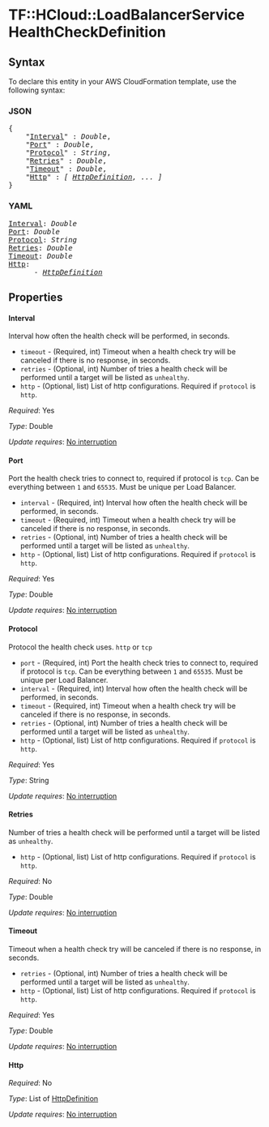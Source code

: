 # TF::HCloud::LoadBalancerService HealthCheckDefinition

## Syntax

To declare this entity in your AWS CloudFormation template, use the following syntax:

### JSON

<pre>
{
    "<a href="#interval" title="Interval">Interval</a>" : <i>Double</i>,
    "<a href="#port" title="Port">Port</a>" : <i>Double</i>,
    "<a href="#protocol" title="Protocol">Protocol</a>" : <i>String</i>,
    "<a href="#retries" title="Retries">Retries</a>" : <i>Double</i>,
    "<a href="#timeout" title="Timeout">Timeout</a>" : <i>Double</i>,
    "<a href="#http" title="Http">Http</a>" : <i>[ <a href="httpdefinition.md">HttpDefinition</a>, ... ]</i>
}
</pre>

### YAML

<pre>
<a href="#interval" title="Interval">Interval</a>: <i>Double</i>
<a href="#port" title="Port">Port</a>: <i>Double</i>
<a href="#protocol" title="Protocol">Protocol</a>: <i>String</i>
<a href="#retries" title="Retries">Retries</a>: <i>Double</i>
<a href="#timeout" title="Timeout">Timeout</a>: <i>Double</i>
<a href="#http" title="Http">Http</a>: <i>
      - <a href="httpdefinition.md">HttpDefinition</a></i>
</pre>

## Properties

#### Interval

Interval how often the health check will be performed, in seconds.
- `timeout` - (Required, int) Timeout when a health check try will be canceled if there is no response, in seconds.
- `retries` - (Optional, int) Number of tries a health check will be performed until a target will be listed as `unhealthy`.
- `http` - (Optional, list) List of http configurations. Required if `protocol` is `http`.

_Required_: Yes

_Type_: Double

_Update requires_: [No interruption](https://docs.aws.amazon.com/AWSCloudFormation/latest/UserGuide/using-cfn-updating-stacks-update-behaviors.html#update-no-interrupt)

#### Port

Port the health check tries to connect to, required if protocol is `tcp`. Can be everything between `1` and `65535`. Must be unique per Load Balancer.
- `interval` - (Required, int) Interval how often the health check will be performed, in seconds.
- `timeout` - (Required, int) Timeout when a health check try will be canceled if there is no response, in seconds.
- `retries` - (Optional, int) Number of tries a health check will be performed until a target will be listed as `unhealthy`.
- `http` - (Optional, list) List of http configurations. Required if `protocol` is `http`.

_Required_: Yes

_Type_: Double

_Update requires_: [No interruption](https://docs.aws.amazon.com/AWSCloudFormation/latest/UserGuide/using-cfn-updating-stacks-update-behaviors.html#update-no-interrupt)

#### Protocol

Protocol the health check uses. `http` or `tcp`
- `port` - (Required, int) Port the health check tries to connect to, required if protocol is `tcp`. Can be everything between `1` and `65535`. Must be unique per Load Balancer.
- `interval` - (Required, int) Interval how often the health check will be performed, in seconds.
- `timeout` - (Required, int) Timeout when a health check try will be canceled if there is no response, in seconds.
- `retries` - (Optional, int) Number of tries a health check will be performed until a target will be listed as `unhealthy`.
- `http` - (Optional, list) List of http configurations. Required if `protocol` is `http`.

_Required_: Yes

_Type_: String

_Update requires_: [No interruption](https://docs.aws.amazon.com/AWSCloudFormation/latest/UserGuide/using-cfn-updating-stacks-update-behaviors.html#update-no-interrupt)

#### Retries

Number of tries a health check will be performed until a target will be listed as `unhealthy`.
- `http` - (Optional, list) List of http configurations. Required if `protocol` is `http`.

_Required_: No

_Type_: Double

_Update requires_: [No interruption](https://docs.aws.amazon.com/AWSCloudFormation/latest/UserGuide/using-cfn-updating-stacks-update-behaviors.html#update-no-interrupt)

#### Timeout

Timeout when a health check try will be canceled if there is no response, in seconds.
- `retries` - (Optional, int) Number of tries a health check will be performed until a target will be listed as `unhealthy`.
- `http` - (Optional, list) List of http configurations. Required if `protocol` is `http`.

_Required_: Yes

_Type_: Double

_Update requires_: [No interruption](https://docs.aws.amazon.com/AWSCloudFormation/latest/UserGuide/using-cfn-updating-stacks-update-behaviors.html#update-no-interrupt)

#### Http

_Required_: No

_Type_: List of <a href="httpdefinition.md">HttpDefinition</a>

_Update requires_: [No interruption](https://docs.aws.amazon.com/AWSCloudFormation/latest/UserGuide/using-cfn-updating-stacks-update-behaviors.html#update-no-interrupt)


